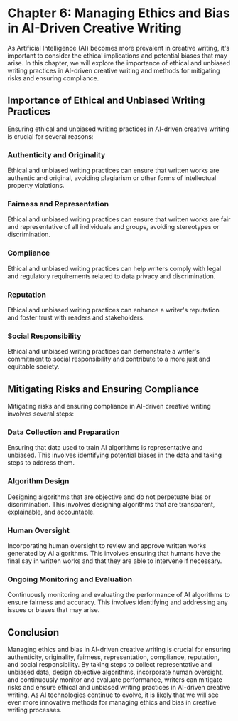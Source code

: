 Chapter 6: Managing Ethics and Bias in AI-Driven Creative Writing
=================================================================

As Artificial Intelligence (AI) becomes more prevalent in creative writing, it's important to consider the ethical implications and potential biases that may arise. In this chapter, we will explore the importance of ethical and unbiased writing practices in AI-driven creative writing and methods for mitigating risks and ensuring compliance.

Importance of Ethical and Unbiased Writing Practices
----------------------------------------------------

Ensuring ethical and unbiased writing practices in AI-driven creative writing is crucial for several reasons:

### Authenticity and Originality

Ethical and unbiased writing practices can ensure that written works are authentic and original, avoiding plagiarism or other forms of intellectual property violations.

### Fairness and Representation

Ethical and unbiased writing practices can ensure that written works are fair and representative of all individuals and groups, avoiding stereotypes or discrimination.

### Compliance

Ethical and unbiased writing practices can help writers comply with legal and regulatory requirements related to data privacy and discrimination.

### Reputation

Ethical and unbiased writing practices can enhance a writer's reputation and foster trust with readers and stakeholders.

### Social Responsibility

Ethical and unbiased writing practices can demonstrate a writer's commitment to social responsibility and contribute to a more just and equitable society.

Mitigating Risks and Ensuring Compliance
----------------------------------------

Mitigating risks and ensuring compliance in AI-driven creative writing involves several steps:

### Data Collection and Preparation

Ensuring that data used to train AI algorithms is representative and unbiased. This involves identifying potential biases in the data and taking steps to address them.

### Algorithm Design

Designing algorithms that are objective and do not perpetuate bias or discrimination. This involves designing algorithms that are transparent, explainable, and accountable.

### Human Oversight

Incorporating human oversight to review and approve written works generated by AI algorithms. This involves ensuring that humans have the final say in written works and that they are able to intervene if necessary.

### Ongoing Monitoring and Evaluation

Continuously monitoring and evaluating the performance of AI algorithms to ensure fairness and accuracy. This involves identifying and addressing any issues or biases that may arise.

Conclusion
----------

Managing ethics and bias in AI-driven creative writing is crucial for ensuring authenticity, originality, fairness, representation, compliance, reputation, and social responsibility. By taking steps to collect representative and unbiased data, design objective algorithms, incorporate human oversight, and continuously monitor and evaluate performance, writers can mitigate risks and ensure ethical and unbiased writing practices in AI-driven creative writing. As AI technologies continue to evolve, it is likely that we will see even more innovative methods for managing ethics and bias in creative writing processes.
